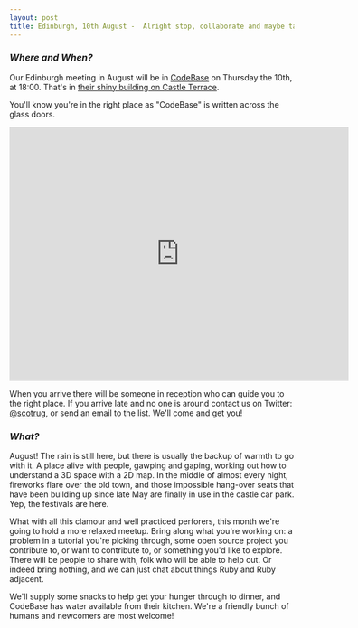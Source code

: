 ```yaml
---
layout: post
title: Edinburgh, 10th August -  Alright stop, collaborate and maybe talk
---
```


### *Where and When?*
Our Edinburgh meeting in August will be in <a href="http://www.thisiscodebase.com/">CodeBase</a> on Thursday the 10th, at 18:00. That's in <a href="http://www.openstreetmap.org/node/2622756843#map=18/55.94652/-3.20081&layers=C">their shiny building on Castle Terrace</a>.

You'll know you're in the right place as "CodeBase" is written across the glass doors.

<iframe src="https://www.google.com/maps/embed?pb=!1m0!3m2!1sen!2suk!4v1483872929132!6m8!1m7!1sVSL7PfdVl9-Er1E-TE_AdA!2m2!1d55.94717620478372!2d-3.201899568462977!3f123.96453758660971!4f-14.18015060339934!5f0.7820865974627469" width="600" height="450" frameborder="0" style="border:0" allowfullscreen></iframe>

When you arrive there will be someone in reception who can guide you to the right place. If you arrive late and no one is around contact us on Twitter: <a href="https://twitter.com/scotrug">@scotrug</a>, or send an email to the list. We'll come and get you!

### *What?*
August! The rain is still here, but there is usually the backup of warmth to go with it. A place alive with people, gawping and gaping, working out how to understand a 3D space with a 2D map. In the middle of almost every night, fireworks flare over the old town, and those impossible hang-over seats that have been building up since late May are finally in use in the castle car park. Yep, the festivals are here.

What with all this clamour and well practiced perforers, this month we're going to hold a more relaxed meetup. Bring along what you're working on: a problem in a tutorial you're picking through, some open source project you contribute to, or want to contribute to, or something you'd like to explore. There will be people to share with, folk who will be able to help out. Or indeed bring nothing, and we can just chat about things Ruby and Ruby adjacent.

We'll supply some snacks to help get your hunger through to dinner, and CodeBase has water available from their kitchen. We're a friendly bunch of humans and newcomers are most welcome!
